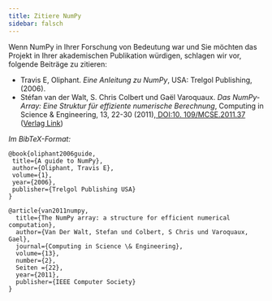 ```yaml
---
title: Zitiere NumPy
sidebar: falsch
---
```


Wenn NumPy in Ihrer Forschung von Bedeutung war und Sie möchten das Projekt in Ihrer akademischen Publikation würdigen, schlagen wir vor, folgende Beiträge zu zitieren:

* Travis E, Oliphant. _Eine Anleitung zu NumPy_, USA: Trelgol Publishing, (2006).
* Stéfan van der Walt, S. Chris Colbert und Gaël Varoquaux. _Das NumPy-Array: Eine Struktur für effiziente numerische Berechnung_, Computing in Science & Engineering, 13, 22-30 (2011),[ DOI:10. 109/MCSE.2011.37](http://dx.doi.org/10.1109/MCSE.2011.37) ([Verlag Link](http://scitation.aip.org/content/aip/journal/cise/13/2/10.1109/MCSE.2011.37))

_Im BibTeX-Format:_

 ``` 
@book{oliphant2006guide,
  title={A guide to NumPy},
  author={Oliphant, Travis E},
  volume={1},
  year={2006},
  publisher={Trelgol Publishing USA}
}

 @article{van2011numpy,
   title={The NumPy array: a structure for efficient numerical computation},
   author={Van Der Walt, Stefan und Colbert, S Chris und Varoquaux, Gael},
   journal={Computing in Science \& Engineering},
   volume={13},
   number={2},
   Seiten ={22},
   year={2011},
   publisher={IEEE Computer Society}
}
```
